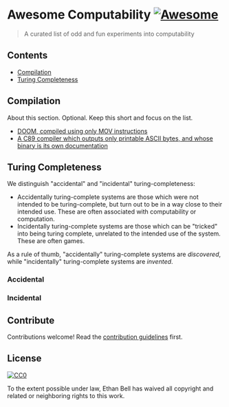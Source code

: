 # Awesome Computability [![Awesome](https://awesome.re/badge.svg)](https://awesome.re)

> A curated list of odd and fun experiments into computability


## Contents

- [Compilation](#compilaiton)
- [Turing Completeness](#turing-completeness)


## Compilation

About this section. Optional. Keep this short and focus on the list.

- [DOOM, compiled using only MOV instructions](https://github.com/xoreaxeaxeax/movfuscator/tree/master/validation/doom)
- [A C89 compiler which outputs only printable ASCII bytes, and whose binary is its own documentation](http://tom7.org/abc/)


## Turing Completeness

We distinguish "accidental" and "incidental" turing-completeness:
- Accidentally turing-complete systems are those which were not intended to be turing-complete, but turn out to be in a way close to their intended use. These are often associated with computability or computation.
- Incidentally turing-complete systems are those which can be "tricked" into being turing complete, unrelated to the intended use of the system. These are often games.

As a rule of thumb, "accidentally" turing-complete systems are _discovered_, while "incidentally" turing-complete systems are _invented_.

### Accidental


### Incidental


## Contribute

Contributions welcome! Read the [contribution guidelines](contributing.md) first.


## License

[![CC0](https://mirrors.creativecommons.org/presskit/buttons/88x31/svg/cc-zero.svg)](https://creativecommons.org/publicdomain/zero/1.0)

To the extent possible under law, Ethan Bell has waived all copyright and
related or neighboring rights to this work.
